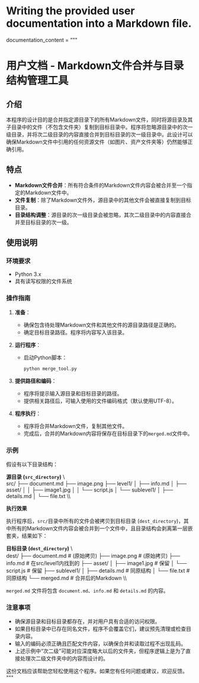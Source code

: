  # Writing the provided user documentation into a Markdown file.

documentation_content = """
# 用户文档 - Markdown文件合并与目录结构管理工具

## 介绍

本程序的设计目的是合并指定源目录下的所有Markdown文件，同时将源目录及其子目录中的文件（不包含文件夹）复制到目标目录中。程序将忽略源目录中的次一级目录，并将次二级目录的内容直接合并到目标目录的次一级目录中。此设计可以确保Markdown文件中引用的任何资源文件（如图片、资产文件夹等）仍然能够正确引用。

## 特点

- **Markdown文件合并**：所有符合条件的Markdown文件内容会被合并至一个指定的Markdown文件中。
- **文件复制**：除了Markdown文件外，源目录中的其他文件会被直接复制到目标目录。
- **目录结构调整**：源目录的次一级目录会被忽略，其次二级目录中的内容直接合并至目标目录的次一级。

## 使用说明

### 环境要求

- Python 3.x
- 具有读写权限的文件系统

### 操作指南

1. **准备**：
   - 确保包含待处理Markdown文件和其他文件的源目录路径是正确的。
   - 确定目标目录路径。程序将内容写入该目录。

2. **运行程序**：
   - 启动Python脚本：
     ```bash
     python merge_tool.py
     ```

3. **提供路径和编码**：
   - 程序将提示输入源目录和目标目录的路径。
   - 提供相关路径后，可输入使用的文件编码格式（默认使用UTF-8）。

4. **程序执行**：
   - 程序将合并Markdown文件，复制其他文件。
   - 完成后，合并的Markdown内容将保存在目标目录下的`merged.md`文件中。

### 示例

假设有以下目录结构： 

**源目录 (`src_directory`)**
\\\
src/
├── document.md
├── image.png
├── level1/
│ ├── info.md
│ ├── asset/
│ │ ├── image1.jpg
│ │ └── script.js
│ └── sublevel1/
│ ├── details.md
│ └── file.txt
\\\

**执行效果**

执行程序后，`src/`目录中所有的文件会被拷贝到目标目录 (`dest_directory`)，其中所有的Markdown文件内容会被合并到一个文件中，且目录结构会剥离第一层嵌套夹，结果如下：

**目标目录 (`dest_directory`)**
\\\
dest/
├── document.md # (原始拷贝)
├── image.png # (原始拷贝)
├── info.md # 在src/level1内找到的
├── asset/
│ ├── image1.jpg # 保留
│ └── script.js # 保留
├── sublevel1/
│ ├── details.md # 同原结构
│ └── file.txt # 同原结构
└── merged.md # 合并后的Markdown
\\\


`merged.md` 文件将包含 `document.md`、`info.md` 和 `details.md` 的内容。

### 注意事项

- 确保源目录和目标目录都存在，并对用户具有合适的访问权限。
- 如果目标目录中已存在同名文件，程序不会覆盖它们，建议预先清理或检查目录内容。
- 输入的编码必须正确且匹配文件内容，以确保合并和读取过程不出现乱码。
- 上述示例中“次二级”可能对应深度略大以后的文件夹，但程序逻辑上是为了直接处理次二级文件夹中的内容而设计的。

这份文档应该帮助您轻松使用这个程序。如果您有任何问题或建议，欢迎反馈。
"""
